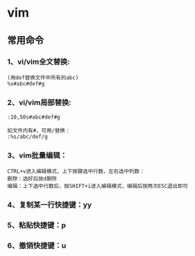 # vim

## 常用命令

### 1、vi/vim全文替换:

    (用def替换文件中所有的abc)
    %s#abc#def#g

### 2、vi/vim局部替换:

    :10,50s#abc#def#g

    如文件内有#，可用/替换：
    :%s/abc/def/g

### 3、vim批量编辑：

    CTRL+v进入编辑模式，上下按键选中行数，左右选中列数：
    删除：选好后按d删除
    编辑：上下选中行数后，按SHIFT+i进入编辑模式，编辑后按两次ESC退出即可

### 4、复制某一行快捷键：yy

### 5、粘贴快捷键：p

### 6、撤销快捷键：u
